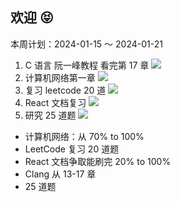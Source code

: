 ## 欢迎 😝

本周计划：2024-01-15 ～ 2024-01-21

1. C 语言 阮一峰教程 看完第 17 章 ![](https://progress-bar.dev/0/?title=Progress&width=120&color=babaca)
2. 计算机网络第一章 ![](https://progress-bar.dev/70/?title=Progress&width=120&color=babaca)
3. 复习 leetcode 20 道 ![](https://progress-bar.dev/25/?title=Progress&width=120&color=babaca)
4. React 文档复习 ![](https://progress-bar.dev/20/?title=Progress&width=120&color=babaca)
5. 研究 25 道题 ![](https://progress-bar.dev/20/?title=Progress&width=120&color=babaca)

- 计算机网络：从 70% to 100%  
- LeetCode 复习 20 道题  
- React 文档争取能刷完 20% to 100%  
- Clang 从 13-17 章  
- 25 道题  

